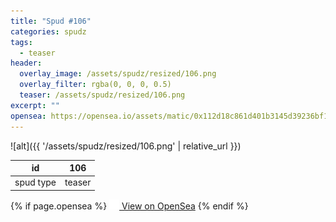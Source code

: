 ```yaml
---
title: "Spud #106"
categories: spudz
tags:
  - teaser
header:
  overlay_image: /assets/spudz/resized/106.png
  overlay_filter: rgba(0, 0, 0, 0.5)
  teaser: /assets/spudz/resized/106.png
excerpt: ""
opensea: https://opensea.io/assets/matic/0x112d18c861d401b3145d39236bf149f01e18beed/106
---
```

![alt]({{ '/assets/spudz/resized/106.png' | relative_url }})

| id | 106 |
|-|-|
| spud type | teaser |

{% if page.opensea %}
<a href="{{page.opensea}}" class="btn btn--info" onclick="window.open(this.href, '_blank'); return false;"><img src="/assets/images/opensea.svg" width="16px"><span>  View on OpenSea</span></a>
{% endif %}

